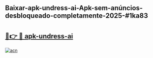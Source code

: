## Baixar-apk-undress-ai-Apk-sem-anúncios-desbloqueado-completamente-2025-#1ka83

# <h2><a href="https://ainizakaria.my?title=apk-undress-ai&ref=22M">🔗👉 🔴 apk-undress-ai</a></h2>

[![acn](https://github.com/user-attachments/assets/0f9c940e-d8b0-45ae-aac7-cd30a18b3e1c)](https://ainizakaria.my?title=apk-undress-ai&ref=22M)

